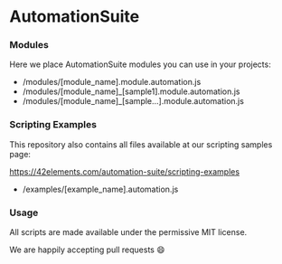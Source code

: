 # AutomationSuite

### Modules

Here we place AutomationSuite modules you can use in your projects:

  - /modules/[module_name].module.automation.js
  - /modules/[module_name]_[sample1].module.automation.js
  - /modules/[module_name]_[sample...].module.automation.js

### Scripting Examples

This repository also contains all files available at our scripting samples page:

https://42elements.com/automation-suite/scripting-examples

  - /examples/[example_name].automation.js

### Usage

All scripts are made available under the permissive MIT license.

We are happily accepting pull requests :smile:
